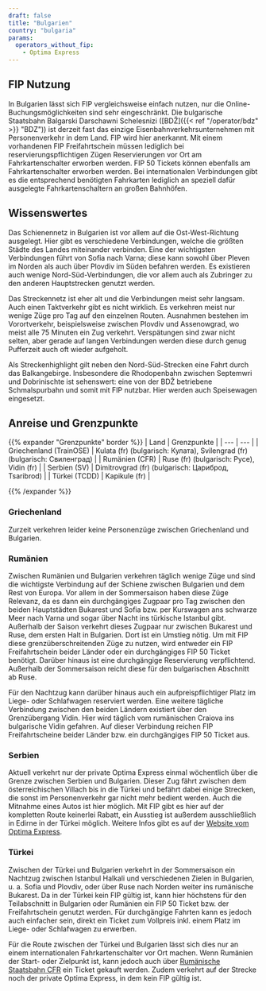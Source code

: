 ```yaml
---
draft: false
title: "Bulgarien"
country: "bulgaria"
params:
  operators_without_fip:
    - Optima Express
---
```


## FIP Nutzung

In Bulgarien lässt sich FIP vergleichsweise einfach nutzen, nur die Online-Buchungsmöglichkeiten sind sehr eingeschränkt. Die bulgarische Staatsbahn Balgarski Darschawni Schelesnizi ([BDŽ]({{< ref "/operator/bdz" >}} "BDZ")) ist derzeit fast das einzige Eisenbahnverkehrsunternehmen mit Personenverkehr in dem Land. FIP wird hier anerkannt. Mit einem vorhandenen FIP Freifahrtschein müssen lediglich bei reservierungspflichtigen Zügen Reservierungen vor Ort am Fahrkartenschalter erworben werden. FIP 50 Tickets können ebenfalls am Fahrkartenschalter erworben werden. Bei internationalen Verbindungen gibt es die entsprechend benötigten Fahrkarten lediglich an speziell dafür ausgelegte Fahrkartenschaltern an großen Bahnhöfen.

## Wissenswertes

Das Schienennetz in Bulgarien ist vor allem auf die Ost-West-Richtung ausgelegt. Hier gibt es verschiedene Verbindungen, welche die größten Städte des Landes miteinander verbinden. Eine der wichtigsten Verbindungen führt von Sofia nach Varna; diese kann sowohl über Pleven im Norden als auch über Plovdiv im Süden befahren werden. Es existieren auch wenige Nord-Süd-Verbindungen, die vor allem auch als Zubringer zu den anderen Hauptstrecken genutzt werden.

Das Streckennetz ist eher alt und die Verbindungen meist sehr langsam. Auch einen Taktverkehr gibt es nicht wirklich. Es verkehren meist nur wenige Züge pro Tag auf den einzelnen Routen. Ausnahmen bestehen im Vorortverkehr, beispielsweise zwischen Plovdiv und Assenowgrad, wo meist alle 75 Minuten ein Zug verkehrt. Verspätungen sind zwar nicht selten, aber gerade auf langen Verbindungen werden diese durch genug Pufferzeit auch oft wieder aufgeholt.

Als Streckenhighlight gilt neben den Nord-Süd-Strecken eine Fahrt durch das Balkangebirge. Insbesondere die Rhodopenbahn zwischen Septemwri und Dobrinischte ist sehenswert: eine von der BDŽ betriebene Schmalspurbahn und somit mit FIP nutzbar. Hier werden auch Speisewagen eingesetzt.

## Anreise und Grenzpunkte

{{% expander "Grenzpunkte" border %}}
| Land | Grenzpunkte |
| --- | --- |
| Griechenland (TrainOSE) | Kulata (fr) (bulgarisch: Кулата), Svilengrad (fr) (bulgarisch: Свиленград) |
| Rumänien (CFR) | Ruse (fr) (bulgarisch: Русе), Vidin (fr) |
| Serbien (SV) | Dimitrovgrad (fr) (bulgarisch: Цариброд, Tsaribrod) |
| Türkei (TCDD) | Kapikule (fr) |

{{% /expander %}}

### Griechenland

Zurzeit verkehren leider keine Personenzüge zwischen Griechenland und Bulgarien.

### Rumänien

Zwischen Rumänien und Bulgarien verkehren täglich wenige Züge und sind die wichtigste Verbindung auf der Schiene zwischen Bulgarien und dem Rest von Europa. Vor allem in der Sommersaison haben diese Züge Relevanz, da es dann ein durchgängiges Zugpaar pro Tag zwischen den beiden Hauptstädten Bukarest und Sofia bzw. per Kurswagen ans schwarze Meer nach Varna und sogar über Nacht ins türkische Istanbul gibt. Außerhalb der Saison verkehrt dieses Zugpaar nur zwischen Bukarest und Ruse, dem ersten Halt in Bulgarien. Dort ist ein Umstieg nötig. Um mit FIP diese grenzüberschreitenden Züge zu nutzen, wird entweder ein FIP Freifahrtschein beider Länder oder ein durchgängiges FIP 50 Ticket benötigt. Darüber hinaus ist eine durchgängige Reservierung verpflichtend. Außerhalb der Sommersaison reicht diese für den bulgarischen Abschnitt ab Ruse.

Für den Nachtzug kann darüber hinaus auch ein aufpreispflichtiger Platz im Liege- oder Schlafwagen reserviert werden. Eine weitere tägliche Verbindung zwischen den beiden Ländern existiert über den Grenzübergang Vidin. Hier wird täglich vom rumänischen Craiova ins bulgarische Vidin gefahren. Auf dieser Verbindung reichen FIP Freifahrtscheine beider Länder bzw. ein durchgängiges FIP 50 Ticket aus.

### Serbien

Aktuell verkehrt nur der private Optima Express einmal wöchentlich über die Grenze zwischen Serbien und Bulgarien. Dieser Zug fährt zwischen dem österreichischen Villach bis in die Türkei und befährt dabei einige Strecken, die sonst im Personenverkehr gar nicht mehr bedient werden. Auch die Mitnahme eines Autos ist hier möglich. Mit FIP gibt es hier auf der kompletten Route keinerlei Rabatt, ein Ausstieg ist außerdem ausschließlich in Edirne in der Türkei möglich. Weitere Infos gibt es auf der [Website vom Optima Express](https://optimatours.de/).

### Türkei

Zwischen der Türkei und Bulgarien verkehrt in der Sommersaison ein Nachtzug zwischen Istanbul Halkali und verschiedenen Zielen in Bulgarien, u. a. Sofia und Plovdiv, oder über Ruse nach Norden weiter ins rumänische Bukarest. Da in der Türkei kein FIP gültig ist, kann hier höchstens für den Teilabschnitt in Bulgarien oder Rumänien ein FIP 50 Ticket bzw. der Freifahrtschein genutzt werden. Für durchgängige Fahrten kann es jedoch auch einfacher sein, direkt ein Ticket zum Vollpreis inkl. einem Platz im Liege- oder Schlafwagen zu erwerben.

Für die Route zwischen der Türkei und Bulgarien lässt sich dies nur an einem internationalen Fahrkartenschalter vor Ort machen. Wenn Rumänien der Start- oder Zielpunkt ist, kann jedoch auch über [Rumänische Staatsbahn CFR](https://bileteinternationale.cfrcalatori.ro/en/) ein Ticket gekauft werden. Zudem verkehrt auf der Strecke noch der private Optima Express, in dem kein FIP gültig ist.
